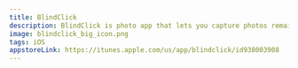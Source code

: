 ```yaml
---
title: BlindClick
description: BlindClick is photo app that lets you capture photos remain unmentioned for everyone who likes to take pictures of different people on the streets and situations
image: blindclick_big_icon.png
tags: iOS
appstoreLink: https://itunes.apple.com/us/app/blindclick/id938003908 
---
```



